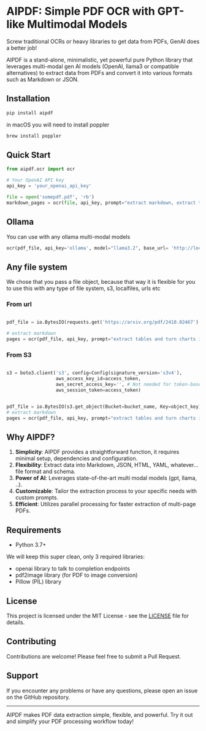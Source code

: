 # AIPDF: Simple PDF OCR with GPT-like Multimodal Models

Screw traditional OCRs or heavy libraries to get data from PDFs, GenAI does a better job!

AIPDF is a stand-alone, minimalistic, yet powerful pure Python library that leverages multi-modal gen AI models (OpenAI, llama3 or compatible alternatives) to extract data from PDFs and convert it into various formats such as Markdown or JSON. 

## Installation

```bash
pip install aipdf
```

in macOS you will need to install poppler
```bash
brew install poppler 
```

## Quick Start



```python
from aipdf.ocr import ocr

# Your OpenAI API key   
api_key = 'your_openai_api_key'

file = open('somepdf.pdf', 'rb')
markdown_pages = ocr(file, api_key, prompt="extract markdown, extract tables and turn charts into tables")

```

##  Ollama

You can use with any ollama multi-modal models 

```python
ocr(pdf_file, api_key='ollama', model="llama3.2", base_url= 'http://localhost:11434/v1', prompt=DEFAULT_PROMPT)
```
## Any file system

We chose that you pass a file object, because that way it is flexible for you to use this with any type of file system, s3, localfiles, urls etc

### From url
```python

pdf_file = io.BytesIO(requests.get('https://arxiv.org/pdf/2410.02467').content)

# extract markdown
pages = ocr(pdf_file, api_key, prompt="extract tables and turn charts into tables, return each table in json")

```
### From S3

```python

s3 = boto3.client('s3', config=Config(signature_version='s3v4'),
                  aws_access_key_id=access_token,
                  aws_secret_access_key='', # Not needed for token-based auth
                  aws_session_token=access_token)


pdf_file = io.BytesIO(s3.get_object(Bucket=bucket_name, Key=object_key)['Body'].read())
# extract markdown
pages = ocr(pdf_file, api_key, prompt="extract tables and turn charts into tables, return each table in json")
```


## Why AIPDF?

1. **Simplicity**: AIPDF provides a straightforward function, it requires minimal setup, dependencies and configuration.
2. **Flexibility**: Extract data into Markdown, JSON, HTML, YAML, whatever... file format and schema.
3. **Power of AI**: Leverages state-of-the-art multi modal models (gpt, llama, ..).
4. **Customizable**: Tailor the extraction process to your specific needs with custom prompts.
5. **Efficient**: Utilizes parallel processing for faster extraction of multi-page PDFs.

## Requirements

- Python 3.7+

We will keep this super clean, only 3 required libraries:

- openai library to talk to completion endpoints
- pdf2image library (for PDF to image conversion)
- Pillow (PIL) library

## License

This project is licensed under the MIT License - see the [LICENSE](LICENSE) file for details.

## Contributing

Contributions are welcome! Please feel free to submit a Pull Request.

## Support

If you encounter any problems or have any questions, please open an issue on the GitHub repository.

---

AIPDF makes PDF data extraction simple, flexible, and powerful. Try it out and simplify your PDF processing workflow today!
